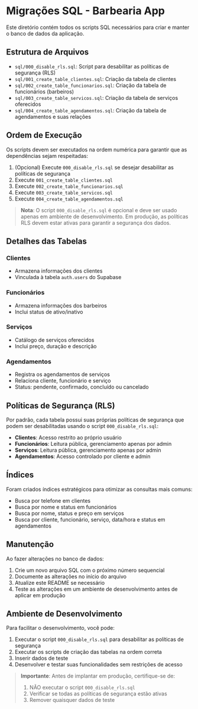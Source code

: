 # Migrações SQL - Barbearia App

Este diretório contém todos os scripts SQL necessários para criar e manter o banco de dados da aplicação.

## Estrutura de Arquivos

- `sql/000_disable_rls.sql`: Script para desabilitar as políticas de segurança (RLS)
- `sql/001_create_table_clientes.sql`: Criação da tabela de clientes
- `sql/002_create_table_funcionarios.sql`: Criação da tabela de funcionários (barbeiros)
- `sql/003_create_table_servicos.sql`: Criação da tabela de serviços oferecidos
- `sql/004_create_table_agendamentos.sql`: Criação da tabela de agendamentos e suas relações

## Ordem de Execução

Os scripts devem ser executados na ordem numérica para garantir que as dependências sejam respeitadas:

1. (Opcional) Execute `000_disable_rls.sql` se desejar desabilitar as políticas de segurança
2. Execute `001_create_table_clientes.sql`
3. Execute `002_create_table_funcionarios.sql`
4. Execute `003_create_table_servicos.sql`
5. Execute `004_create_table_agendamentos.sql`

> **Nota**: O script `000_disable_rls.sql` é opcional e deve ser usado apenas em ambiente de desenvolvimento. Em produção, as políticas RLS devem estar ativas para garantir a segurança dos dados.

## Detalhes das Tabelas

### Clientes
- Armazena informações dos clientes
- Vinculada à tabela `auth.users` do Supabase

### Funcionários
- Armazena informações dos barbeiros
- Inclui status de ativo/inativo

### Serviços
- Catálogo de serviços oferecidos
- Inclui preço, duração e descrição

### Agendamentos
- Registra os agendamentos de serviços
- Relaciona cliente, funcionário e serviço
- Status: pendente, confirmado, concluído ou cancelado

## Políticas de Segurança (RLS)

Por padrão, cada tabela possui suas próprias políticas de segurança que podem ser desabilitadas usando o script `000_disable_rls.sql`:

- **Clientes**: Acesso restrito ao próprio usuário
- **Funcionários**: Leitura pública, gerenciamento apenas por admin
- **Serviços**: Leitura pública, gerenciamento apenas por admin
- **Agendamentos**: Acesso controlado por cliente e admin

## Índices

Foram criados índices estratégicos para otimizar as consultas mais comuns:

- Busca por telefone em clientes
- Busca por nome e status em funcionários
- Busca por nome, status e preço em serviços
- Busca por cliente, funcionário, serviço, data/hora e status em agendamentos

## Manutenção

Ao fazer alterações no banco de dados:

1. Crie um novo arquivo SQL com o próximo número sequencial
2. Documente as alterações no início do arquivo
3. Atualize este README se necessário
4. Teste as alterações em um ambiente de desenvolvimento antes de aplicar em produção

## Ambiente de Desenvolvimento

Para facilitar o desenvolvimento, você pode:

1. Executar o script `000_disable_rls.sql` para desabilitar as políticas de segurança
2. Executar os scripts de criação das tabelas na ordem correta
3. Inserir dados de teste
4. Desenvolver e testar suas funcionalidades sem restrições de acesso

> **Importante**: Antes de implantar em produção, certifique-se de:
> 1. NÃO executar o script `000_disable_rls.sql`
> 2. Verificar se todas as políticas de segurança estão ativas
> 3. Remover quaisquer dados de teste 